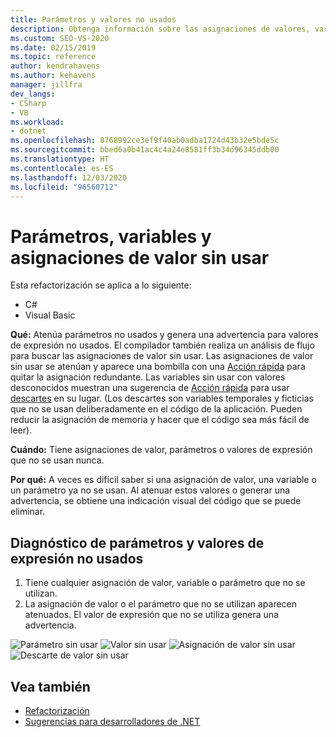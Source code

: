```yaml
---
title: Parámetros y valores no usados
description: Obtenga información sobre las asignaciones de valores, variables y parámetros no utilizados y cómo aparecen en el editor de código de Visual Studio.
ms.custom: SEO-VS-2020
ms.date: 02/15/2019
ms.topic: reference
author: kendrahavens
ms.author: kehavens
manager: jillfra
dev_langs:
- CSharp
- VB
ms.workload:
- dotnet
ms.openlocfilehash: 8768992ce3ef9f40ab0adba1724d43b32e5bde5c
ms.sourcegitcommit: bbed6a0b41ac4c4a24e8581ff3b34d96345ddb00
ms.translationtype: HT
ms.contentlocale: es-ES
ms.lasthandoff: 12/03/2020
ms.locfileid: "96560712"
---
```

# <a name="unused-value-assignments-variables-and-parameters"></a>Parámetros, variables y asignaciones de valor sin usar

Esta refactorización se aplica a lo siguiente:

- C#
- Visual Basic

**Qué:** Atenúa parámetros no usados y genera una advertencia para valores de expresión no usados. El compilador también realiza un análisis de flujo para buscar las asignaciones de valor sin usar. Las asignaciones de valor sin usar se atenúan y aparece una bombilla con una [Acción rápida](../quick-actions.md) para quitar la asignación redundante. Las variables sin usar con valores desconocidos muestran una sugerencia de [Acción rápida](../quick-actions.md) para usar [descartes](/dotnet/csharp/discards) en su lugar. (Los descartes son variables temporales y ficticias que no se usan deliberadamente en el código de la aplicación. Pueden reducir la asignación de memoria y hacer que el código sea más fácil de leer).

**Cuándo:** Tiene asignaciones de valor, parámetros o valores de expresión que no se usan nunca.

**Por qué:** A veces es difícil saber si una asignación de valor, una variable o un parámetro ya no se usan. Al atenuar estos valores o generar una advertencia, se obtiene una indicación visual del código que se puede eliminar.

## <a name="unused-expression-values-and-parameters-diagnostic"></a>Diagnóstico de parámetros y valores de expresión no usados

1. Tiene cualquier asignación de valor, variable o parámetro que no se utilizan.
2. La asignación de valor o el parámetro que no se utilizan aparecen atenuados. El valor de expresión que no se utiliza genera una advertencia.

  ![Parámetro sin usar](media/unused-parameter.png)
  ![Valor sin usar](media/unused-value.png)
  ![Asignación de valor sin usar](media/unused-value-assignment.png)
  ![Descarte de valor sin usar](media/unused-value-discard.png)

## <a name="see-also"></a>Vea también

- [Refactorización](../refactoring-in-visual-studio.md)
- [Sugerencias para desarrolladores de .NET](../csharp-developer-productivity.md)
